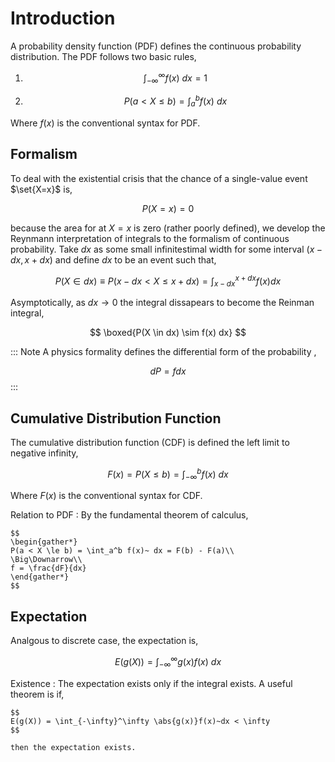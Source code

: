 #  Introduction

A probability density function (PDF) defines the continuous probability distribution. The PDF follows two basic rules,

1. 	$$
	\int_{-\infty}^{\infty} f(x) ~dx = 1
	$$

2.	$$
	P(a < X \le b) = \int_a^b f(x)~ dx
	$$

Where $f(x)$ is the conventional syntax for PDF.

## Formalism

To deal with the existential crisis that the chance of a single-value event $\set{X=x}$ is,

$$
P(X = x) = 0
$$

because the area for at $X=x$ is zero (rather poorly defined), we develop the Reynmann interpretation of integrals to the formalism of continuous probability. Take $dx$ as some small infinitestimal width for some interval $(x-dx, x+dx)$ and define $dx$ to be an event such that,

$$
P(X \in dx) \equiv P(x-dx < X \le x+dx) = \int_{x - dx}^{x+dx} f(x) dx
$$

Asymptotically, as $dx \to 0$ the integral dissapears to become the Reinman integral,

$$
\boxed{P(X \in dx) \sim f(x) dx}
$$

::: Note
A physics formality defines the differential form of the probability ,

$$
dP = fdx
$$
:::

## Cumulative Distribution Function

The cumulative distribution function (CDF) is defined the left limit to negative infinity,

$$
F(x) = P(X \le b) = \int_{-\infty}^b f(x)~ dx
$$

Where $F(x)$ is the conventional syntax for CDF.

Relation to PDF
: By the fundamental theorem of calculus,

	$$
	\begin{gather*}
	P(a < X \le b) = \int_a^b f(x)~ dx = F(b) - F(a)\\
	\Big\Downarrow\\
	f = \frac{dF}{dx}
	\end{gather*}
	$$

## Expectation

Analgous to discrete case, the expectation is,

$$
E(g(X)) = \int_{-\infty}^\infty g(x)f(x)~dx
$$

Existence
: The expectation exists only if the integral exists. A useful theorem is if,

	$$
	E(g(X)) = \int_{-\infty}^\infty \abs{g(x)}f(x)~dx < \infty
	$$

	then the expectation exists.